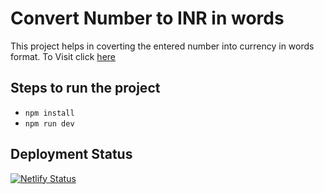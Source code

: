 # Convert Number to INR in words

This project helps in coverting the entered number into currency in words format.
To Visit click [here](https://num2word.netlify.app/)

## Steps to run the project

- `npm install`
- `npm run dev`

## Deployment Status

[![Netlify Status](https://api.netlify.com/api/v1/badges/b4425b4e-9a9a-48db-ab92-5f6063e10f04/deploy-status)](https://app.netlify.com/sites/num2word/deploys)
